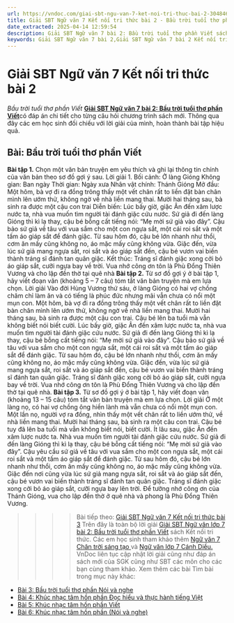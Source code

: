 ```yaml
---
url: https://vndoc.com/giai-sbt-ngu-van-7-ket-noi-tri-thuc-bai-2-304846
title: Giải SBT Ngữ văn 7 Kết nối tri thức bài 2 - Bầu trời tuổi thơ phần Viết - VnDoc.com
date_extracted: 2025-04-14 12:59:54
description: Giải SBT Ngữ văn 7 bài 2: Bầu trời tuổi thơ phần Viết sách Kết nối tri thức có đáp án chi tiết cho các bạn cùng tham khảo.
keywords: Giải SBT Ngữ văn 7 bài 2,Giải SBT Ngữ văn 7 bài 2 Kết nối tri thức,Giải sách bài tập Ngữ văn KNTT lớp 7,Ngữ văn lớp 7 Kết nối tri thức,giải bài tập ngữ văn lớp 7,bài Bầu trời tuổi thơ phần Viết
---
```


# Giải SBT Ngữ văn 7 Kết nối tri thức bài 2
 _Bầu trời tuổi thơ phần Viết_
[**Giải SBT Ngữ văn 7 bài 2: Bầu trời tuổi thơ phần Viết**](<https://vndoc.com/giai-sbt-ngu-van-7-ket-noi-tri-thuc-bai-2-304846>)có đáp án chi tiết cho từng câu hỏi chương trình  sách mới. Thông qua đây các em học sinh đối chiếu với lời giải của mình, hoàn thành bài tập hiệu quả.
## Bài: Bầu trời tuổi thơ phần Viết
**Bài tập 1.** Chọn một văn bản truyện em yêu thích và ghi lại thông tin chính của văn bản theo sơ đồ gợi ý sau.
Lời giải
1.
Bối cảnh: Ở làng Gióng
Không gian: Ban ngày
Thời gian: Ngày xưa
Nhân vật chính: Thánh Gióng
Mở đầu: Một hôm, bà vợ đi ra đồng trông thấy một vết chân rất to liền đặt bàn chân mình lên ướm thử, không ngờ về nhà liền mang thai. Mười hai tháng sau, bà sinh ra được một cậu con trai
Diễn biến: Lúc bấy giờ, giặc Ân đến xâm lược nước ta, nhà vua muốn tìm người tài đánh giặc cứu nước. Sứ giả đi đến làng Gióng thì kì lạ thay, cậu bé bỗng cất tiếng nói: “Mẹ mời sứ giả vào đây”. Cậu bảo sứ giả về tâu với vua sắm cho một con ngựa sắt, một cái roi sắt và một tấm áo giáp sắt để đánh giặc. Từ sau hôm đó, cậu bé lớn nhanh như thổi, cơm ăn mấy cũng không no, áo mặc mấy cũng không vừa. Giặc đến, vừa lúc sứ giả mang ngựa sắt, roi sắt và áo giáp sắt đến, cậu bé vươn vai biến thành tráng sĩ đánh tan quân giặc.
Kết thúc: Tráng sĩ đánh giặc xong cởi bỏ áo giáp sắt, cưỡi ngựa bay về trời. Vua nhớ công ơn tôn là Phù Đổng Thiên Vương và cho lập đền thờ tại quê nhà
**Bài tập 2.** Từ sơ đồ gợi ý ở bài tập 1, hãy viết đoạn văn \(khoảng 5 – 7 câu\) tóm tắt văn bản truyện mà em lựa chọn.
Lời giải
Vào đời Hùng Vương thứ sáu, ở làng Gióng có hai vợ chồng chăm chỉ làm ăn và có tiếng là phúc đức nhưng mãi vẫn chưa có nổi một mụn con. Một hôm, bà vợ đi ra đồng trông thấy một vết chân rất to liền đặt bàn chân mình lên ướm thử, không ngờ về nhà liền mang thai. Mười hai tháng sau, bà sinh ra được một cậu con trai. Cậu bé lên ba tuổi mà vẫn không biết nói biết cười. Lúc bấy giờ, giặc Ân đến xâm lược nước ta, nhà vua muốn tìm người tài đánh giặc cứu nước. Sứ giả đi đến làng Gióng thì kì lạ thay, cậu bé bỗng cất tiếng nói: “Mẹ mời sứ giả vào đây”. Cậu bảo sứ giả về tâu với vua sắm cho một con ngựa sắt, một cái roi sắt và một tấm áo giáp sắt để đánh giặc. Từ sau hôm đó, cậu bé lớn nhanh như thổi, cơm ăn mấy cũng không no, áo mặc mấy cũng không vừa. Giặc đến, vừa lúc sứ giả mang ngựa sắt, roi sắt và áo giáp sắt đến, cậu bé vươn vai biến thành tráng sĩ đánh tan quân giặc. Tráng sĩ đánh giặc xong cởi bỏ áo giáp sắt, cưỡi ngựa bay về trời. Vua nhớ công ơn tôn là Phù Đổng Thiên Vương và cho lập đền thờ tại quê nhà.
**Bài tập 3.** Từ sơ đồ gợi ý ở bài tập 1, hãy viết đoạn văn \(khoảng 13 – 15 câu\) tóm tắt văn bản truyện mà em lựa chọn.
Lời giải
Ở một làng nọ, có hai vợ chồng ông hiền lành mà vẫn chưa có nổi một mụn con. Một lần nọ, người vợ ra đồng, nhìn thấy một vết chân rất to liền ướm thử, về nhà liền mang thai. Mười hai tháng sau, bà sinh ra một câu con trai. Cậu bé tuy đã lên ba tuổi mà vẫn không biết nói, biết cười. Ít lâu sau, giặc Ân đến xâm lược nước ta. Nhà vua muốn tìm người tài đánh giặc cứu nước. Sứ giả đi đến làng Gióng thì kì lạ thay, cậu bé bỗng cất tiếng nói: “Mẹ mời sứ giả vào đây”. Cậu yêu cầu sứ giả về tâu với vua sắm cho một con ngựa sắt, một cái roi sắt và một tấm áo giáp sắt để đánh giặc. Từ sau hôm đó, cậu bé lớn nhanh như thổi, cơm ăn mấy cũng không no, áo mặc mấy cũng không vừa. Giặc đến nơi cũng vừa lúc sứ giả mang ngựa sắt, roi sắt và áo giáp sắt đến, cậu bé vươn vai biến thành tráng sĩ đánh tan quân giặc. Tráng sĩ đánh giặc xong cởi bỏ áo giáp sắt, cưỡi ngựa bay lên trời. Để tưởng nhớ công ơn của Thánh Gióng, vua cho lập đền thờ ở quê nhà và phong là Phù Đổng Thiên Vương.
>>>> Bài tiếp theo: [Giải SBT Ngữ văn 7 Kết nối tri thức bài 3](<https://vndoc.com/giai-sbt-ngu-van-7-ket-noi-tri-thuc-bai-3-304847>)
Trên đây là toàn bộ lời giải [Giải SBT Ngữ văn lớp 7 bài 2: Bầu trời tuổi thơ phần Viết](<https://vndoc.com/giai-sbt-ngu-van-7-ket-noi-tri-thuc-bai-2-304846>) sách Kết nối tri thức. Các em học sinh tham khảo thêm [Ngữ văn 7 Chân trời sáng tạo ](<https://vndoc.com/ngu-van-7-ctst-tap1>)và [Ngữ văn lớp 7 Cánh Diều.](<https://vndoc.com/ngu-van-7-tap-1-cd>) VnDoc liên tục cập nhật lời giải cũng như đáp án sách mới của SGK cũng như SBT các môn cho các bạn cùng tham khảo.
Xem thêm các bài Tìm bài trong mục này khác:
  * [Bài 3: Bầu trời tuổi thơ phần Nói và nghe](</giai-sbt-ngu-van-7-ket-noi-tri-thuc-bai-3-304847>)
  * [Bài 4: Khúc nhạc tâm hồn phần Đọc hiểu và thực hành tiếng Việt](</giai-sbt-ngu-van-7-ket-noi-tri-thuc-bai-4-304888>)
  * [Bài 5: Khúc nhạc tâm hồn phần Viết](</giai-sbt-ngu-van-7-ket-noi-tri-thuc-bai-5-304889>)
  * [Bài 6: Khúc nhạc tâm hồn phần \(Nói và nghe\)](</giai-sbt-ngu-van-7-ket-noi-tri-thuc-bai-6-304890>)

